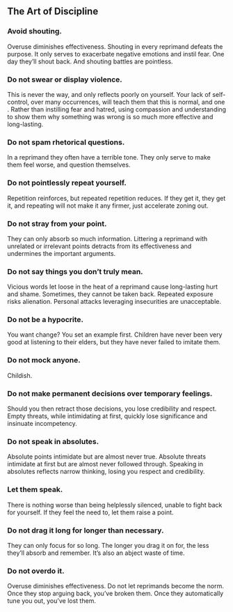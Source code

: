 ## The Art of Discipline

### Avoid shouting.
Overuse diminishes effectiveness. Shouting in every reprimand defeats the purpose. It only serves to exacerbate negative emotions and instil fear. One day they’ll shout back. And shouting battles are pointless.

### Do not swear or display violence.
This is never the way, and only reflects poorly on yourself. Your lack of self-control, over many occurrences, will teach them that this is normal, and one . Rather than instilling fear and hatred, using compassion and understanding to show them why something was wrong is so much more effective and long-lasting.

### Do not spam rhetorical questions.
In a reprimand they often have a terrible tone. They only serve to make them feel worse, and question themselves.

### Do not pointlessly repeat yourself.
Repetition reinforces, but repeated repetition reduces. If they get it, they get it, and repeating will not make it any firmer, just accelerate zoning out.

### Do not stray from your point.
They can only absorb so much information. Littering a reprimand with unrelated or irrelevant points detracts from its effectiveness and undermines the important arguments.

### Do not say things you don’t truly mean.
Vicious words let loose in the heat of a reprimand cause long-lasting hurt and shame. Sometimes, they cannot be taken back. Repeated exposure risks alienation. Personal attacks leveraging insecurities are unacceptable.

### Do not be a hypocrite.
You want change? You set an example first. Children have never been very good at listening to their elders, but they have never failed to imitate them.

### Do not mock anyone.
Childish.

### Do not make permanent decisions over temporary feelings.
Should you then retract those decisions, you lose credibility and respect. Empty threats, while intimidating at first, quickly lose significance and insinuate incompetency.

### Do not speak in absolutes.
Absolute points intimidate but are almost never true. Absolute threats intimidate at first but are almost never followed through. Speaking in absolutes reflects narrow thinking, losing you respect and credibility.

### Let them speak.
There is nothing worse than being helplessly silenced, unable to fight back for yourself. If they feel the need to, let them raise a point.

### Do not drag it long for longer than necessary.
They can only focus for so long. The longer you drag it on for, the less they’ll absorb and remember. It’s also an abject waste of time.

### Do not overdo it.
Overuse diminishes effectiveness. Do not let reprimands become the norm. Once they stop arguing back, you’ve broken them. Once they automatically tune you out, you’ve lost them.
